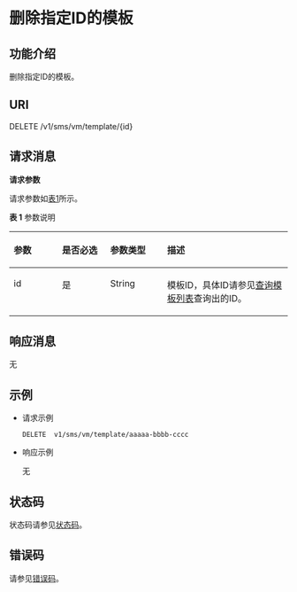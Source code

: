 # 删除指定ID的模板<a name="sms_api_0043"></a>

## 功能介绍<a name="section528316424396"></a>

删除指定ID的模板。

## URI<a name="section22871742153917"></a>

DELETE /v1/sms/vm/template/\{id\}

## 请求消息<a name="section628824216396"></a>

**请求参数**

请求参数如[表1](#table12293242203915)所示。

**表 1**  参数说明

<a name="table12293242203915"></a>
<table><thead align="left"><tr id="row203731642153910"><th class="cellrowborder" valign="top" width="17.348265173482652%" id="mcps1.2.5.1.1"><p id="p23732042123919"><a name="p23732042123919"></a><a name="p23732042123919"></a>参数</p>
</th>
<th class="cellrowborder" valign="top" width="17.348265173482652%" id="mcps1.2.5.1.2"><p id="p43736427394"><a name="p43736427394"></a><a name="p43736427394"></a>是否必选</p>
</th>
<th class="cellrowborder" valign="top" width="20.407959204079592%" id="mcps1.2.5.1.3"><p id="p837334223913"><a name="p837334223913"></a><a name="p837334223913"></a>参数类型</p>
</th>
<th class="cellrowborder" valign="top" width="44.89551044895511%" id="mcps1.2.5.1.4"><p id="p1137324253911"><a name="p1137324253911"></a><a name="p1137324253911"></a>描述</p>
</th>
</tr>
</thead>
<tbody><tr id="row637310429398"><td class="cellrowborder" valign="top" width="17.348265173482652%" headers="mcps1.2.5.1.1 "><p id="p103741142143917"><a name="p103741142143917"></a><a name="p103741142143917"></a>id</p>
</td>
<td class="cellrowborder" valign="top" width="17.348265173482652%" headers="mcps1.2.5.1.2 "><p id="p4374134213912"><a name="p4374134213912"></a><a name="p4374134213912"></a>是</p>
</td>
<td class="cellrowborder" valign="top" width="20.407959204079592%" headers="mcps1.2.5.1.3 "><p id="p1374104253915"><a name="p1374104253915"></a><a name="p1374104253915"></a>String</p>
</td>
<td class="cellrowborder" valign="top" width="44.89551044895511%" headers="mcps1.2.5.1.4 "><p id="p1737464216394"><a name="p1737464216394"></a><a name="p1737464216394"></a>模板ID，具体ID请参见<a href="查询模板列表.md">查询模板列表</a>查询出的ID。</p>
</td>
</tr>
</tbody>
</table>

## 响应消息<a name="section03082042133918"></a>

无

## 示例<a name="section130954211394"></a>

-   请求示例

    ```
    DELETE  v1/sms/vm/template/aaaaa-bbbb-cccc
    ```

-   响应示例

    无


## 状态码<a name="section1973012935418"></a>

状态码请参见[状态码](状态码.md)。

## 错误码<a name="section8616450105718"></a>

请参见[错误码](错误码.md)。

